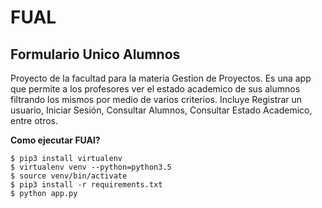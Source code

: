 # FUAL
## Formulario Unico Alumnos

Proyecto de la facultad para la materia Gestion de Proyectos. Es una app que permite a los profesores ver el estado academico de sus alumnos filtrando los mismos por medio de varios criterios. Incluye Registrar un usuario, Iniciar Sesión, Consultar Alumnos, Consultar Estado Academico, entre otros.

**__Como ejecutar FUAl?__**
```
$ pip3 install virtualenv
$ virtualenv venv --python=python3.5
$ source venv/bin/activate
$ pip3 install -r requirements.txt
$ python app.py
```
